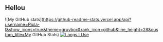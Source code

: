 ## Hellou 

![My GitHub stats](https://github-readme-stats.vercel.app/api?username=Piola-l&show_icons=true&theme=gruvbox&rank_icon=github&line_height=28&custom_title=My GitHub Stats)
[![Langs I Use](https://github-readme-stats.vercel.app/api/top-langs/?username=Piola-l&layout=donut&show_icons=true&theme=gruvbox&custom_title=Langs%20I%20Use&cache_bust=1)](https://github.com/anuraghazra/github-readme-stats)

